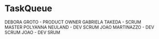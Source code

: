 # TaskQueue
DEBORA GROTO - PRODUCT OWNER
GABRIELA TAKEDA - SCRUM MASTER
POLYANNA NEULAND - DEV SCRUM
JOAO MARTINAZZO - DEV SCRUM
JOAO - DEV SRUM